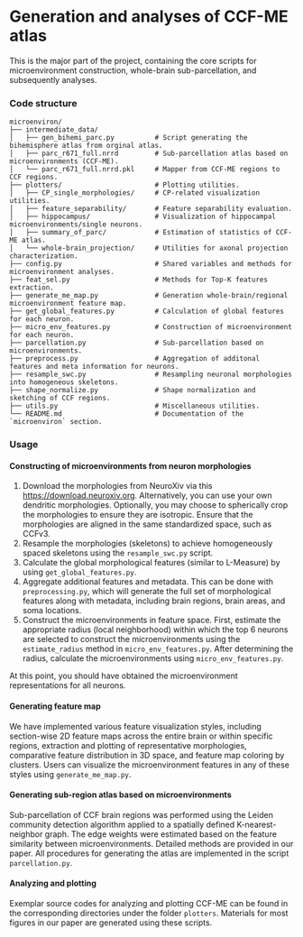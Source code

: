# Generation and analyses of CCF-ME atlas
This is the major part of the project, containing the core scripts for microenvironment construction, whole-brain sub-parcellation, and subsequently analyses. 

### Code structure
```
microenviron/
├── intermediate_data/             
│   ├── gen_bihemi_parc.py          # Script generating the bihemisphere atlas from orginal atlas.
│   ├── parc_r671_full.nrrd         # Sub-parcellation atlas based on microenvironments (CCF-ME).
│   └── parc_r671_full.nrrd.pkl     # Mapper from CCF-ME regions to CCF regions.
├── plotters/                       # Plotting utilities.
│   ├── CP_single_morphologies/     # CP-related visualization utilities.
│   ├── feature_separability/       # Feature separability evaluation.
│   ├── hippocampus/                # Visualization of hippocampal microenvironments/single neurons.
│   ├── summary_of_parc/            # Estimation of statistics of CCF-ME atlas.
│   └── whole-brain_projection/     # Utilities for axonal projection characterization.
├── config.py                       # Shared variables and methods for microenvironment analyses.
├── feat_sel.py                     # Methods for Top-K features extraction.
├── generate_me_map.py              # Generation whole-brain/regional microenvironment feature map.
├── get_global_features.py          # Calculation of global features for each neuron.
├── micro_env_features.py           # Construction of microenvironment for each neuron.
├── parcellation.py                 # Sub-parcellation based on microenvironments.
├── preprocess.py                   # Aggregation of additonal features and meta information for neurons.
├── resample_swc.py                 # Resampling neuronal morphologies into homogeneous skeletons.
├── shape_normalize.py              # Shape normalization and sketching of CCF regions.
├── utils.py                        # Miscellaneous utilities.
└── README.md                       # Documentation of the `microenviron` section.
```

### Usage
#### Constructing of microenvironments from neuron morphologies
1. Download the morphologies from NeuroXiv via this https://download.neuroxiv.org. Alternatively, you can use your own dendritic morphologies. Optionally, you may choose to spherically crop the morphologies to ensure they are isotropic. Ensure that the morphologies are aligned in the same standardized space, such as CCFv3.
2. Resample the morphologies (skeletons) to achieve homogeneously spaced skeletons using the `resample_swc.py` script.
3. Calculate the global morphological features (similar to L-Measure) by using `get_global_features.py`.
4. Aggregate additional features and metadata. This can be done with `preprocessing.py`, which will generate the full set of morphological features along with metadata, including brain regions, brain areas, and soma locations.
5. Construct the microenvironments in feature space. First, estimate the appropriate radius (local neighborhood) within which the top 6 neurons are selected to construct the microenvironments using the `estimate_radius` method in `micro_env_features.py`. After determining the radius, calculate the microenvironments using `micro_env_features.py`.

At this point, you should have obtained the microenvironment representations for all neurons.

#### Generating feature map
We have implemented various feature visualization styles, including section-wise 2D feature maps across the entire brain or within specific regions, extraction and plotting of representative morphologies, comparative feature distribution in 3D space, and feature map coloring by clusters. Users can visualize the microenvironment features in any of these styles using `generate_me_map.py`.

#### Generating sub-region atlas based on microenvironments
Sub-parcellation of CCF brain regions was performed using the Leiden community detection algorithm applied to a spatially defined K-nearest-neighbor graph. The edge weights were estimated based on the feature similarity between microenvironments. Detailed methods are provided in our paper. All procedures for generating the atlas are implemented in the script `parcellation.py`.

#### Analyzing and plotting
Exemplar source codes for analyzing and plotting CCF-ME can be found in the corresponding directories under the folder `plotters`. Materials for most figures in our paper are generated using these scripts.

